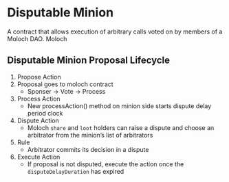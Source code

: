 # Disputable Minion

A contract that allows execution of arbitrary calls voted on by members of a Moloch DAO. Moloch 


## Disputable Minion Proposal Lifecycle
1. Propose Action
2. Proposal goes to moloch contract
	- Sponser -\> Vote -\> Process
3. Process Action
	- New processAction() method on minion side starts dispute delay period clock
4. Dispute Action
	- Moloch `share` and `loot` holders can raise a dispute and choose an arbitrator from the minion’s list of arbitrators
5. Rule
	- Arbitrator commits its decision in a dispute
6. Execute Action
	- If proposal is not disputed, execute the action once the `disputeDelayDuration` has expired
